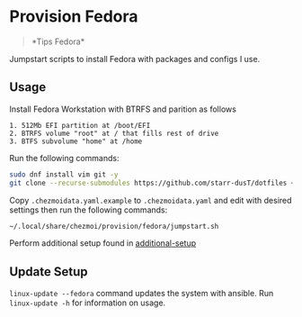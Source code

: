 # Provision Fedora
> \*Tips Fedora\*

Jumpstart scripts to install Fedora with packages and configs I use.

## Usage

Install Fedora Workstation with BTRFS and parition as follows

```
1. 512Mb EFI partition at /boot/EFI
2. BTRFS volume "root" at / that fills rest of drive
3. BTFS subvolume "home" at /home
```

Run the following commands:

```bash
sudo dnf install vim git -y
git clone --recurse-submodules https://github.com/starr-dusT/dotfiles ~/.local/share/chezmoi 
```

Copy `.chezmoidata.yaml.example` to `.chezmoidata.yaml` and edit with desired settings then run the following commands:

```bash
~/.local/share/chezmoi/provision/fedora/jumpstart.sh
```

Perform additional setup found in [additional-setup](additional-setup.md)

## Update Setup

`linux-update --fedora` command updates the system with ansible. Run `linux-update -h` for information on usage.
